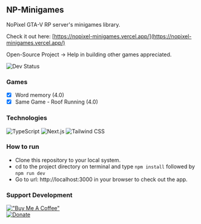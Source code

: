 ## NP-Minigames

NoPixel GTA-V RP server's minigames library.

Check it out here: [https://nopixel-minigames.vercel.app/](https://nopixel-minigames.vercel.app/)

Open-Source Project -> Help in building other games appreciated.

![Dev Status](https://img.shields.io/badge/Development-in%20Progress-DC143C?style=for-the-badge)

### Games

- [x] Word memory (4.0)
- [x] Same Game - Roof Running (4.0)

### Technologies

![TypeScript](https://img.shields.io/badge/TypeScript-007ACC?style=for-the-badge&logo=typescript&logoColor=white)
![Next.js](https://img.shields.io/badge/-NextJS-FFFFFF?style=for-the-badge&logoColor=black)
![Tailwind CSS](https://img.shields.io/badge/Tailwind_CSS-38B2AC?style=for-the-badge&logo=tailwind-css&logoColor=white)

### How to run

- Clone this repository to your local system.
- cd to the project directory on terminal and type `npm install` followed by `npm run dev`
- Go to url: http://localhost:3000 in your browser to check out the app.

### Support Development

[!["Buy Me A Coffee"](https://www.buymeacoffee.com/assets/img/custom_images/orange_img.png)](https://www.buymeacoffee.com/sdnitrogen) <br>
[![Donate](https://img.shields.io/badge/Donate-Paypal-blue?style=for-the-badge)](https://www.paypal.me/sdnitrogen)
